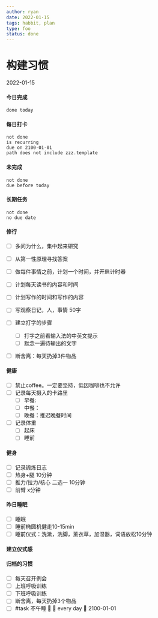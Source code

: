 ```yaml
---
author: ryan
date: 2022-01-15
tags: habbit, plan
type: foo
status: done
---
```


# 构建习惯

2022-01-15


#### 今日完成
```tasks
done today
```


#### 每日打卡
```tasks
not done
is recurring
due on 2100-01-01
path does not include zzz.template
```

#### 未完成
```tasks
not done
due before today
```

#### 长期任务

```tasks
not done
no due date
```



#### 修行

- [ ] 多问为什么，集中起来研究
- [ ] 从第一性原理寻找答案
- [ ] 做每件事情之前，计划一个时间，并开启计时器
- [ ] 计划每天读书的内容和时间
- [ ] 计划写作的时间和写作的内容
- [ ] 写观察日记，人，事情 50字
- [ ] 建立打字的步骤
	- [ ] 打字之前看输入法的中英文提示
	- [ ] 默念一遍待输出的文字
- [ ] 断舍离：每天扔掉3件物品


#### 健康
- [ ] 禁止coffee。一定要坚持，低因咖啡也不允许
- [ ] 记录每天摄入的卡路里
    - [ ] 早餐:  
    - [ ] 中餐：
    - [ ] 晚餐：推迟晚餐时间

- [ ] 记录体重
	- [ ] 起床
	- [ ] 睡前

#### 健身
- [ ] 记录锻炼日志
- [ ] 热身+腿 10分钟
- [ ] 推力/拉力/核心 二选一 10分钟
- [ ] 前臂 x分钟

#### 昨日睡眠
- [ ] 睡眠
- [ ] 睡前椭圆机健走10-15min
- [ ] 睡前仪式：洗漱，洗脚，薰衣草，加湿器，词语放松10分钟

#### 建立仪式感


#### 归档的习惯

- [ ] 每天召开例会
- [ ] 上班呼吸训练
- [ ] 下班呼吸训练
- [ ] 断舍离，每天扔掉3个物品
- [ ] #task 不午睡 🔼 🔁 every day 📅 2100-01-01
